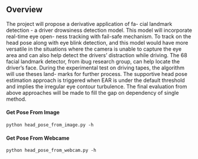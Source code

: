 ## Overview

The project will propose a derivative application of fa- cial landmark detection - a driver drowsiness detection model. This model will incorporate real-time eye open- ness tracking with fail-safe mechanism. To track on the head pose along with eye blink detection, and this model would have more versatile in the situations where the camera is unable to capture the eye area and can also help detect the drivers’ distraction while driving. The 68 facial landmark detector, from ibug research group, can help locate the driver’s face. During the experimental test on driving tapes, the algorithm will use theses land- marks for further process. The supportive head pose estimation approach is triggered when EAR is under the default threshold and implies the irregular eye contour turbulence. The final evaluation from above approaches will be made to fill the gap on dependency of single method.

#### Get Pose From Image

```
python head_pose_from_image.py -h
```

#### Get Pose From Webcame

```
python head_pose_from_webcam.py -h

```
